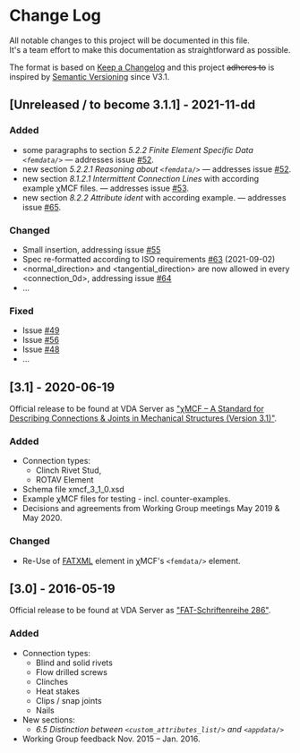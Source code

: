 <!-- Format of this CHANGELOG is inspired by 
  https://keepachangelog.com/de/0.3.0/ and 
  https://gist.github.com/juampynr/4c18214a8eb554084e21d6e288a18a2c 
-->

# Change Log
All notable changes to this project will be documented in this file.  
It's a team effort to make this documentation as straightforward as possible. 

The format is based on [Keep a Changelog](http://keepachangelog.com/)
and this project ~~adheres to~~ is inspired by [Semantic Versioning](http://semver.org/) since V3.1.

 
## [Unreleased / to become 3.1.1] - 2021-11-dd
 
### Added
- some paragraphs to section _5.2.2	Finite Element Specific Data `<femdata/>`_ 
  &mdash; addresses issue [#52](https://github.com/economidis-nick/createXSDforxMCF/issues/52).
- new section _5.2.2.1	Reasoning about `<femdata/>`_ 
  &mdash; addresses issue [#52](https://github.com/economidis-nick/createXSDforxMCF/issues/52).
- new section _8.1.2.1	Intermittent Connection Lines_ with according example &chi;MCF files. 
  &mdash; addresses issue [#53](https://github.com/economidis-nick/createXSDforxMCF/issues/53).
- new section _8.2.2 Attribute ident_ with according example.
  &mdash; addresses issue [#65](https://github.com/economidis-nick/createXSDforxMCF/issues/65).

### Changed
- Small insertion, addressing issue [#55](https://github.com/economidis-nick/createXSDforxMCF/issues/55)
- Spec re-formatted according to ISO requirements [#63](https://github.com/economidis-nick/createXSDforxMCF/issues/63) (2021-09-02)
- <normal_direction> and <tangential_direction> are now allowed in every <connection_0d>, addressing issue [#64](https://github.com/economidis-nick/createXSDforxMCF/issues/64)
- &hellip;

### Fixed
- Issue [#49](https://github.com/economidis-nick/createXSDforxMCF/issues/49)
- Issue [#56](https://github.com/economidis-nick/createXSDforxMCF/issues/56)
- Issue [#48](https://github.com/economidis-nick/createXSDforxMCF/issues/48)
- &hellip;


## [3.1] - 2020-06-19
Official release to be found at VDA Server as ["&chi;MCF &ndash; A Standard for Describing Connections & Joints in Mechanical Structures (Version 3.1)"](https://en.vda.de/en/services/Publications/xmcf.html).

### Added
- Connection types: 
	- Clinch Rivet Stud, 
	- ROTAV Element
- Schema file xmcf_3_1_0.xsd
- Example &chi;MCF files for testing - incl. counter-examples.
- Decisions and agreements from Working Group meetings May 2019 & May 2020.

### Changed
- Re-Use of [FATXML](https://www.vda.de/de/services/Publikationen/fatxml-format-version-v1.2.html) element in &chi;MCF's `<femdata/>` element.

<!--
### Fixed
 -->

 
## [3.0] - 2016-05-19
Official release to be found at VDA Server as ["FAT-Schriftenreihe 286"](https://en.vda.de/en/services/Publications/fat-schriftenreihe-286.html).

### Added
- Connection types: 
	- Blind and solid rivets
	- Flow drilled screws
	- Clinches
	- Heat stakes
	- Clips / snap joints
	- Nails
- New sections:
	- _6.5 Distinction between `<custom_attributes_list/>` and `<appdata/>`_
- Working Group feedback Nov. 2015 &ndash; Jan. 2016.
   
<!--
### Changed
-->

<!--
### Fixed
 -->
